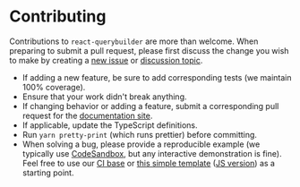 # Contributing

Contributions to `react-querybuilder` are more than welcome. When preparing to submit a pull request, please first discuss the change you wish to make by creating a [new issue](https://github.com/react-querybuilder/react-querybuilder/issues/new) or [discussion topic](https://github.com/react-querybuilder/react-querybuilder/discussions/new).

- If adding a new feature, be sure to add corresponding tests (we maintain 100% coverage).
- Ensure that your work didn't break anything.
- If changing behavior or adding a feature, submit a corresponding pull request for the [documentation site](https://github.com/react-querybuilder/react-querybuilder.github.io/).
- If applicable, update the TypeScript definitions.
- Run `yarn pretty-print` (which runs prettier) before committing.
- When solving a bug, please provide a reproducible example (we typically use [CodeSandbox](https://codesandbox.io), but any interactive demonstration is fine). Feel free to use our [CI base](https://codesandbox.io/s/github/react-querybuilder/react-querybuilder/tree/HEAD/examples/ci) or [this simple template](https://codesandbox.io/s/github/react-querybuilder/react-querybuilder/tree/HEAD/examples/basic-ts) ([JS version](https://codesandbox.io/s/github/react-querybuilder/react-querybuilder/tree/HEAD/examples/basic)) as a starting point.
